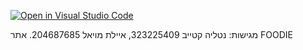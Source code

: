 [![Open in Visual Studio Code](https://classroom.github.com/assets/open-in-vscode-718a45dd9cf7e7f842a935f5ebbe5719a5e09af4491e668f4dbf3b35d5cca122.svg)](https://classroom.github.com/online_ide?assignment_repo_id=11350803&assignment_repo_type=AssignmentRepo)

מגישות: נטליה קטייב 323225409, איילת מויאל 204687685. 
אתר FOODIE
